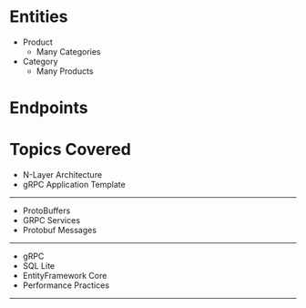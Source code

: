 # Entities

- Product
  - Many Categories
- Category
  - Many Products

# Endpoints


# Topics Covered

- N-Layer Architecture
- gRPC Application Template
---
- ProtoBuffers
- GRPC Services
- Protobuf Messages
---
- gRPC
- SQL Lite
- EntityFramework Core
- Performance Practices
---
